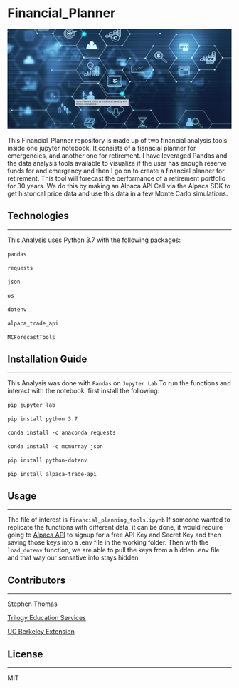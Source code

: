 # Financial_Planner

![financial image](financial-planner-image.png)

This Financial_Planner repository is made up of two financial analysis tools inside one jupyter notebook. It consists of a fianacial planner for emergencies, and another one for retirement. I have leveraged Pandas and the data analysis tools available to visualize if the user has enough reserve funds for and emergency and then I go on to create a financial planner for retirement. This tool will forecast the performance of a retirement portfolio for 30 years. We do this by making an Alpaca API Call via the Alpaca SDK to get historical price data and use this data in a few Monte Carlo simulations.


## Technologies
---
This Analysis uses Python 3.7 with the following packages:

``` pandas ```

``` requests ```

``` json ```

``` os ```

``` dotenv ```

``` alpaca_trade_api ```

``` MCForecastTools ```


## Installation Guide
---
This Analysis was done with ``` Pandas ``` on ``` Jupyter Lab ```  To run the functions and interact with the notebook, first install the following:

``` pip jupyter lab ```

``` pip install python 3.7 ```

``` conda install -c anaconda requests ```

``` conda install -c mcmurray json ```

``` pip install python-dotenv ```

``` pip install alpaca-trade-api ```


## Usage
---
The file of interest is ``` financial_planning_tools.ipynb ```
If someone wanted to replicate the functions with different data, it can be done, it would require going to 
[Alpaca API](https://app.alpaca.markets/login) to signup for a free API Key and Secret Key and then saving those keys into a .env file in the working folder.
Then with the ``` load_dotenv ``` function, we are able to pull the keys from a hidden .env file and that way our sensative info stays hidden.


## Contributors
---

Stephen Thomas

[Trilogy Education Services](https://www.trilogyed.com/)

[UC Berkeley Extension ](https://extension.berkeley.edu/)


## License
---

MIT
